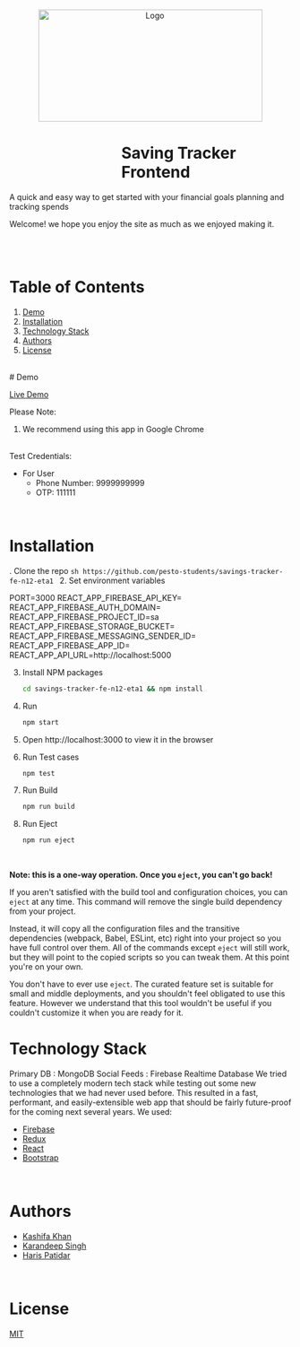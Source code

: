 <!-- PROJECT LOGO -->
<br />
<p align="center">
    <img src="https://savings-tracker-111.netlify.app/static/media/logo.7835c574029d421e4eaf.png" alt="Logo" width="400" height="200" >
</p>
<div style="margin-left:200px"><h1 >Saving Tracker Frontend</h1></div>
<p>A quick and easy way to get started with your  
financial goals planning and tracking spends
</p>


Welcome! we hope you enjoy the site as much as we enjoyed making it.
<!-- TABLE OF CONTENTS -->
<br/>
<!-- TABLE OF CONTENTS -->
<br/>

# Table of Contents

1. [Demo](#demo)
2. [Installation](#installation)
3. [Technology Stack](#technology-stack)
4. [Authors](#authors)
5. [License](#license)

<br/>
# Demo

[Live Demo](https://savings-tracker-111.netlify.app/)
<br/>  

Please Note:

1. We recommend using this app in Google Chrome

<br/>
Test Credentials:

- For User
 	 - Phone Number: 9999999999
 	 - OTP: 111111
<br/>

# Installation
. Clone the repo
    ```sh
    https://github.com/pesto-students/savings-tracker-fe-n12-eta1
    ```
2. Set environment variables

PORT=3000
REACT_APP_FIREBASE_API_KEY=</br>
REACT_APP_FIREBASE_AUTH_DOMAIN=</br>
REACT_APP_FIREBASE_PROJECT_ID=sa</br>
REACT_APP_FIREBASE_STORAGE_BUCKET=</br>
REACT_APP_FIREBASE_MESSAGING_SENDER_ID=</br>
REACT_APP_FIREBASE_APP_ID=</br>
REACT_APP_API_URL=http://localhost:5000 

3. Install NPM packages
    ```sh
    cd savings-tracker-fe-n12-eta1 && npm install
    ```
4. Run
    ```sh
    npm start
    ```
5. Open http://localhost:3000 to view it in the browser

6. Run Test cases
    ```sh
    npm test
    ```
7. Run Build
    ```sh
    npm run build
    ```
7. Run Eject
    ```sh
    npm run eject
    ```
<br/>

**Note: this is a one-way operation. Once you `eject`, you can't go back!**

If you aren't satisfied with the build tool and configuration choices, you can `eject` at any time. This command will remove the single build dependency from your project.

Instead, it will copy all the configuration files and the transitive dependencies (webpack, Babel, ESLint, etc) right into your project so you have full control over them. All of the commands except `eject` will still work, but they will point to the copied scripts so you can tweak them. At this point you're on your own.

You don't have to ever use `eject`. The curated feature set is suitable for small and middle deployments, and you shouldn't feel obligated to use this feature. However we understand that this tool wouldn't be useful if you couldn't customize it when you are ready for it.
<br/>



# Technology Stack
Primary DB : MongoDB
Social Feeds : Firebase Realtime Database
We tried to use a completely modern tech stack while testing out some new technologies that we had never used before. This resulted in a fast, performant, and easily-extensible web app that should be fairly future-proof for the coming next several years. We used:

- [Firebase](https://firebase.google.com/)
- [Redux](https://redux.js.org/)
- [React](https://reactjs.org/)
- [Bootstrap](https://getbootstrap.com/)

<br/>

# Authors

- [Kashifa Khan](https://github.com/kashifakhan1996/)
- [Karandeep Singh](https://github.com/karan-2809/)
- [Haris Patidar](https://github.com/rjharish333) 

<br/>

# License

[MIT](https://opensource.org/licenses/MIT)

